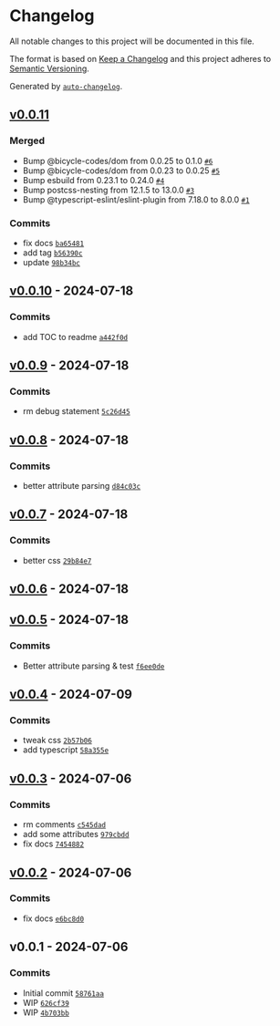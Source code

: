 # Changelog

All notable changes to this project will be documented in this file.

The format is based on [Keep a Changelog](https://keepachangelog.com/en/1.0.0/)
and this project adheres to [Semantic Versioning](https://semver.org/spec/v2.0.0.html).

Generated by [`auto-changelog`](https://github.com/CookPete/auto-changelog).

## [v0.0.11](https://github.com/substrate-system/text-input/compare/v0.0.10...v0.0.11)

### Merged

- Bump @bicycle-codes/dom from 0.0.25 to 0.1.0 [`#6`](https://github.com/substrate-system/text-input/pull/6)
- Bump @bicycle-codes/dom from 0.0.23 to 0.0.25 [`#5`](https://github.com/substrate-system/text-input/pull/5)
- Bump esbuild from 0.23.1 to 0.24.0 [`#4`](https://github.com/substrate-system/text-input/pull/4)
- Bump postcss-nesting from 12.1.5 to 13.0.0 [`#3`](https://github.com/substrate-system/text-input/pull/3)
- Bump @typescript-eslint/eslint-plugin from 7.18.0 to 8.0.0 [`#1`](https://github.com/substrate-system/text-input/pull/1)

### Commits

- fix docs [`ba65481`](https://github.com/substrate-system/text-input/commit/ba654819508dcee1c32634324042207a3798a175)
- add tag [`b56390c`](https://github.com/substrate-system/text-input/commit/b56390cffc54e49e0d0cd4264ae0ccfed5dd13f9)
- update [`98b34bc`](https://github.com/substrate-system/text-input/commit/98b34bc6d2317472943889a947092a803e31ca2b)

## [v0.0.10](https://github.com/substrate-system/text-input/compare/v0.0.9...v0.0.10) - 2024-07-18

### Commits

- add TOC to readme [`a442f0d`](https://github.com/substrate-system/text-input/commit/a442f0d0d23b941be25e06043fdeaca0d8a2f678)

## [v0.0.9](https://github.com/substrate-system/text-input/compare/v0.0.8...v0.0.9) - 2024-07-18

### Commits

- rm debug statement [`5c26d45`](https://github.com/substrate-system/text-input/commit/5c26d455a20ce6f5cfa9c5b7f219f1f6a8e5d167)

## [v0.0.8](https://github.com/substrate-system/text-input/compare/v0.0.7...v0.0.8) - 2024-07-18

### Commits

- better attribute parsing [`d84c03c`](https://github.com/substrate-system/text-input/commit/d84c03caf404c26cc1bfbf0cbd65b4283577aafd)

## [v0.0.7](https://github.com/substrate-system/text-input/compare/v0.0.6...v0.0.7) - 2024-07-18

### Commits

- better css [`29b84e7`](https://github.com/substrate-system/text-input/commit/29b84e7980069396159a30aff84b74bf253f35fa)

## [v0.0.6](https://github.com/substrate-system/text-input/compare/v0.0.5...v0.0.6) - 2024-07-18

## [v0.0.5](https://github.com/substrate-system/text-input/compare/v0.0.4...v0.0.5) - 2024-07-18

### Commits

- Better attribute parsing & test [`f6ee0de`](https://github.com/substrate-system/text-input/commit/f6ee0dee251b24ac081f7744f4b02fdc64554751)

## [v0.0.4](https://github.com/substrate-system/text-input/compare/v0.0.3...v0.0.4) - 2024-07-09

### Commits

- tweak css [`2b57b06`](https://github.com/substrate-system/text-input/commit/2b57b06441fd4894c95e50c065d3db1d4ac2d82c)
- add typescript [`58a355e`](https://github.com/substrate-system/text-input/commit/58a355e4f172eb91ad021fb10d3342bcf5b71a16)

## [v0.0.3](https://github.com/substrate-system/text-input/compare/v0.0.2...v0.0.3) - 2024-07-06

### Commits

- rm comments [`c545dad`](https://github.com/substrate-system/text-input/commit/c545dad66ae8c368b39cccce382bc2babea71581)
- add some attributes [`979cbdd`](https://github.com/substrate-system/text-input/commit/979cbdd20aca643e3ec8e66252763e40aa2eb61e)
- fix docs [`7454882`](https://github.com/substrate-system/text-input/commit/74548824ab61092058a6b2f37db9e2736d6ec99f)

## [v0.0.2](https://github.com/substrate-system/text-input/compare/v0.0.1...v0.0.2) - 2024-07-06

### Commits

- fix docs [`e6bc8d0`](https://github.com/substrate-system/text-input/commit/e6bc8d09d42a8d09f2aee17db0f410a5577ca28c)

## v0.0.1 - 2024-07-06

### Commits

- Initial commit [`58761aa`](https://github.com/substrate-system/text-input/commit/58761aafdf4a5bce0156dd1d5fe8a0c3a2817c33)
- WIP [`626cf39`](https://github.com/substrate-system/text-input/commit/626cf39513fe5421db4ea998319a64e39211338f)
- WIP [`4b703bb`](https://github.com/substrate-system/text-input/commit/4b703bbff2c9f9068ab7bb0b97bbc03c4560e3b7)
